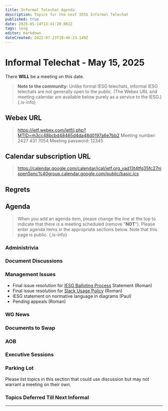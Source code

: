 ```yaml
---
title: Informal Telechat Agenda
description: Topics for the next IESG Informal Telechat
published: true
date: 2025-05-14T13:41:28.861Z
tags: iesg
editor: markdown
dateCreated: 2022-07-23T19:46:23.149Z
---
```


# Informal Telechat - May 15, 2025

There **WILL** be a meeting on this date.

> **Note to the community:** Unlike formal IESG telechats, informal IESG telechats are not generally open to the public. (The Webex URL and meeting calendar are available below purely as a service to the IESG.)
{.is-info}

## Webex URL

> https://ietf.webex.com/ietf/j.php?MTID=m3cc48bcbd48465d4da48d0197a6e7bb2
Meeting number: 2427 431 7054
Meeting password: 12345 


## Calendar subscription URL

> https://calendar.google.com/calendar/ical/ietf.org_vad13t4tfg35fc27nispen5pnc%40group.calendar.google.com/public/basic.ics


## Regrets


## Agenda

> When you add an agenda item, please change the line at the top to indicate that there *is* a meeting scheduled (remove "**NOT**"). Please enter agenda items in the appropriate sections below.
Note that this page is public.
{.is-info}

### Administrivia



### Document Discussions


### Management Issues
- Final issue resolution for [IESG Balloting Process](https://docs.google.com/document/d/1q36bEeR956PgVaJI8shsqM_u7RZSmQnL52I73tZ5DCI/edit?tab=t.0) Statement (Roman)
- Final issue resolution for [Slack Usage Policy](https://docs.google.com/document/d/1S8S9B2JCNsG3nAv08RAWHgJCn9LPBLVpe0ZfpsbeuSA/) (Roman)
- IESG statement on normative language in diagrams (Paul)
- Pending appeals (Roman)


### WG News 

### Documents to Swap 



### AOB

### Executive Sessions

### Parking Lot
Please list topics in this section that could use discussion but may not warrant a meeting on their own. 


### Topics Deferred Till Next Informal 

-------


